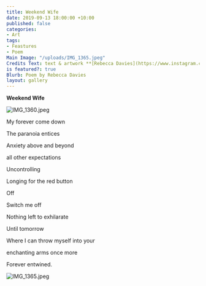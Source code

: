 ```yaml
---
title: Weekend Wife
date: 2019-09-13 18:00:00 +10:00
published: false
categories:
- Art
tags:
- Feastures
- Poem
Main Image: "/uploads/IMG_1365.jpeg"
Credits Text: text & artwork **[Rebecca Davies](https://www.instagram.com/rebeccaloudavies/)**
is featured?: true
Blurb: Poem by Rebecca Davies
layout: gallery
---
```


**Weekend Wife**

![IMG_1360.jpeg](/uploads/IMG_1360.jpeg)

My forever come down

The paranoia entices

Anxiety above and beyond

all other expectations

Uncontrolling

Longing for the red button

Off

Switch me off

Nothing left to exhilarate

Until tomorrow

Where I can throw myself into your
 
enchanting arms once more

Forever entwined.

![IMG_1365.jpeg](/uploads/IMG_1365.jpeg)
